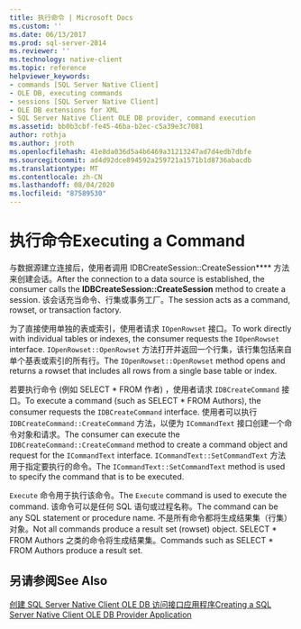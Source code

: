 ```yaml
---
title: 执行命令 | Microsoft Docs
ms.custom: ''
ms.date: 06/13/2017
ms.prod: sql-server-2014
ms.reviewer: ''
ms.technology: native-client
ms.topic: reference
helpviewer_keywords:
- commands [SQL Server Native Client]
- OLE DB, executing commands
- sessions [SQL Server Native Client]
- OLE DB extensions for XML
- SQL Server Native Client OLE DB provider, command execution
ms.assetid: bb0b3cbf-fe45-46ba-b2ec-c5a39e3c7081
author: rothja
ms.author: jroth
ms.openlocfilehash: 41e8da036d5a4b6469a31213247ad7d4edb7dbfe
ms.sourcegitcommit: ad4d92dce894592a259721a1571b1d8736abacdb
ms.translationtype: MT
ms.contentlocale: zh-CN
ms.lasthandoff: 08/04/2020
ms.locfileid: "87589530"
---
```

# <a name="executing-a-command"></a><span data-ttu-id="aa76c-102">执行命令</span><span class="sxs-lookup"><span data-stu-id="aa76c-102">Executing a Command</span></span>
  <span data-ttu-id="aa76c-103">与数据源建立连接后，使用者调用 IDBCreateSession::CreateSession\*\*\*\* 方法来创建会话。</span><span class="sxs-lookup"><span data-stu-id="aa76c-103">After the connection to a data source is established, the consumer calls the **IDBCreateSession::CreateSession** method to create a session.</span></span> <span data-ttu-id="aa76c-104">该会话充当命令、行集或事务工厂。</span><span class="sxs-lookup"><span data-stu-id="aa76c-104">The session acts as a command, rowset, or transaction factory.</span></span>  
  
 <span data-ttu-id="aa76c-105">为了直接使用单独的表或索引，使用者请求 `IOpenRowset` 接口。</span><span class="sxs-lookup"><span data-stu-id="aa76c-105">To work directly with individual tables or indexes, the consumer requests the `IOpenRowset` interface.</span></span> <span data-ttu-id="aa76c-106">`IOpenRowset::OpenRowset` 方法打开并返回一个行集，该行集包括来自单个基表或索引的所有行。</span><span class="sxs-lookup"><span data-stu-id="aa76c-106">The `IOpenRowset::OpenRowset` method opens and returns a rowset that includes all rows from a single base table or index.</span></span>  
  
 <span data-ttu-id="aa76c-107">若要执行命令 (例如 SELECT \* FROM 作者) ，使用者请求 `IDBCreateCommand` 接口。</span><span class="sxs-lookup"><span data-stu-id="aa76c-107">To execute a command (such as SELECT \* FROM Authors), the consumer requests the `IDBCreateCommand` interface.</span></span> <span data-ttu-id="aa76c-108">使用者可以执行 `IDBCreateCommand::CreateCommand` 方法，以便为 `ICommandText` 接口创建一个命令对象和请求。</span><span class="sxs-lookup"><span data-stu-id="aa76c-108">The consumer can execute the `IDBCreateCommand::CreateCommand` method to create a command object and request for the `ICommandText` interface.</span></span> <span data-ttu-id="aa76c-109">`ICommandText::SetCommandText` 方法用于指定要执行的命令。</span><span class="sxs-lookup"><span data-stu-id="aa76c-109">The `ICommandText::SetCommandText` method is used to specify the command that is to be executed.</span></span>  
  
 <span data-ttu-id="aa76c-110">`Execute` 命令用于执行该命令。</span><span class="sxs-lookup"><span data-stu-id="aa76c-110">The `Execute` command is used to execute the command.</span></span> <span data-ttu-id="aa76c-111">该命令可以是任何 SQL 语句或过程名称。</span><span class="sxs-lookup"><span data-stu-id="aa76c-111">The command can be any SQL statement or procedure name.</span></span> <span data-ttu-id="aa76c-112">不是所有命令都将生成结果集（行集）对象。</span><span class="sxs-lookup"><span data-stu-id="aa76c-112">Not all commands produce a result set (rowset) object.</span></span> <span data-ttu-id="aa76c-113">SELECT \* FROM Authors 之类的命令将生成结果集。</span><span class="sxs-lookup"><span data-stu-id="aa76c-113">Commands such as SELECT \* FROM Authors produce a result set.</span></span>  
  
## <a name="see-also"></a><span data-ttu-id="aa76c-114">另请参阅</span><span class="sxs-lookup"><span data-stu-id="aa76c-114">See Also</span></span>  
 [<span data-ttu-id="aa76c-115">创建 SQL Server Native Client OLE DB 访问接口应用程序</span><span class="sxs-lookup"><span data-stu-id="aa76c-115">Creating a SQL Server Native Client OLE DB Provider Application</span></span>](creating-a-sql-server-native-client-ole-db-provider-application.md)  
  
  
